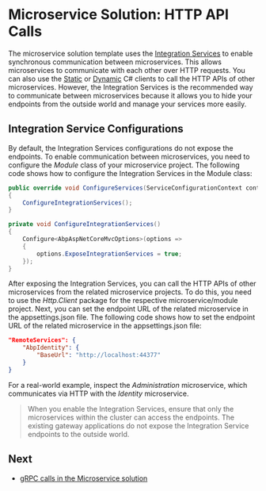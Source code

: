 # Microservice Solution: HTTP API Calls

The microservice solution template uses the [Integration Services](../../framework/api-development/integration-services.md) to enable synchronous communication between microservices. This allows microservices to communicate with each other over HTTP requests. You can also use the [Static](../../framework/api-development/static-csharp-clients.md) or [Dynamic](../../framework/api-development/dynamic-csharp-clients.md) C# clients to call the HTTP APIs of other microservices. However, the Integration Services is the recommended way to communicate between microservices because it allows you to hide your endpoints from the outside world and manage your services more easily.

## Integration Service Configurations

By default, the Integration Services configurations do not expose the endpoints. To enable communication between microservices, you need to configure the *Module* class of your microservice project. The following code shows how to configure the Integration Services in the Module class:

```csharp
public override void ConfigureServices(ServiceConfigurationContext context)
{
    ConfigureIntegrationServices();
}

private void ConfigureIntegrationServices()
{
    Configure<AbpAspNetCoreMvcOptions>(options =>
    {
        options.ExposeIntegrationServices = true;
    });
}
```

After exposing the Integration Services, you can call the HTTP APIs of other microservices from the related microservice projects. To do this, you need to use the *Http.Client* package for the respective microservice/module project. Next, you can set the endpoint URL of the related microservice in the appsettings.json file. The following code shows how to set the endpoint URL of the related microservice in the appsettings.json file:

```json
"RemoteServices": {
    "AbpIdentity": {
        "BaseUrl": "http://localhost:44377"
    }
}
```

For a real-world example, inspect the *Administration* microservice, which communicates via HTTP with the *Identity* microservice.

> When you enable the Integration Services, ensure that only the microservices within the cluster can access the endpoints. The existing gateway applications do not expose the Integration Service endpoints to the outside world.

## Next

* [gRPC calls in the Microservice solution](grpc-calls.md)